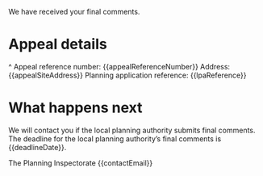 We have received your final comments.

# Appeal details

^ Appeal reference number: {{appealReferenceNumber}}
Address: {{appealSiteAddress}}
Planning application reference: {{lpaReference}}

# What happens next

We will contact you if the local planning authority submits final comments. The deadline for the local planning authority’s final comments is {{deadlineDate}}.

The Planning Inspectorate
{{contactEmail}}
